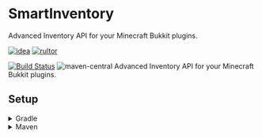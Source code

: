 # SmartInventory
Advanced Inventory API for your Minecraft Bukkit plugins.

[![idea](https://www.elegantobjects.org/intellij-idea.svg)](https://www.jetbrains.com/idea/)
[![rultor](https://www.rultor.com/b/yegor256/rultor)](https://www.rultor.com/p/portlek/SmartInventory)

[![Build Status](https://travis-ci.com/portlek/SmartInventory.svg?branch=master)](https://travis-ci.com/portlek/SmartInventory)
![maven-central](https://img.shields.io/maven-central/v/io.github.portlek/SmartInventory)
Advanced Inventory API for your Minecraft Bukkit plugins.

## Setup

<details>
<summary>Gradle</summary>

```gradle
repositories {
    mavenCentral()
}

dependencies {
    implementation("io.github.portlek:SmartInventory:${version}")
}
```
</details>

<details>
<summary>Maven</summary>

```xml
<dependencies>
    <dependency>
      <groupId>io.github.portlek</groupId>
      <artifactId>SmartInventory</artifactId>
      <version>${version}</version>
    </dependency>
</dependencies>
```
</details>

